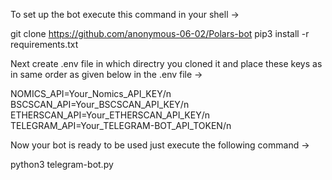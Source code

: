 To set up the bot execute this command in your shell ->

git clone https://github.com/anonymous-06-02/Polars-bot
pip3 install -r requirements.txt

Next create .env file in which directry you cloned it and place these keys as in same order as given below in the .env file ->

NOMICS_API=Your_Nomics_API_KEY/n
BSCSCAN_API=Your_BSCSCAN_API_KEY/n
ETHERSCAN_API=Your_ETHERSCAN_API_KEY/n
TELEGRAM_API=Your_TELEGRAM-BOT_API_TOKEN/n

Now your bot is ready to be used just execute the following command ->

python3 telegram-bot.py